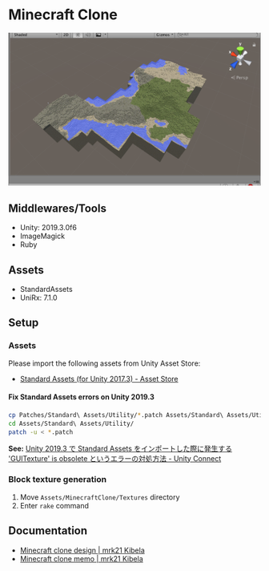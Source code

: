 # Minecraft Clone

![screenshot.png](./doc/screenshot.png)

## Middlewares/Tools

* Unity: 2019.3.0f6
* ImageMagick
* Ruby

## Assets

* StandardAssets
* UniRx: 7.1.0

## Setup

### Assets

Please import the following assets from Unity Asset Store:

* [Standard Assets (for Unity 2017.3) - Asset Store](https://assetstore.unity.com/packages/essentials/asset-packs/standard-assets-for-unity-2017-3-32351)

#### Fix Standard Assets errors on Unity 2019.3

```sh
cp Patches/Standard\ Assets/Utility/*.patch Assets/Standard\ Assets/Utility/
cd Assets/Standard\ Assets/Utility/
patch -u < *.patch
```

**See:** [Unity 2019.3 で Standard Assets をインポートした際に発生する 'GUITexture' is obsolete というエラーの対処方法 - Unity Connect](https://connect.unity.com/p/standard-assets-guitexture-and-guitext-are-obsolete)

### Block texture generation

1. Move `Assets/MinecraftClone/Textures` directory
2. Enter `rake` command

## Documentation

* [Minecraft clone design | mrk21 Kibela](https://mrk21.kibe.la/shared/entries/3d340747-4142-4568-9d78-d0ce494ca9d7)
* [Minecraft clone memo | mrk21 Kibela](https://mrk21.kibe.la/shared/entries/294c5ea1-70db-40ca-a455-7f3266158789)

